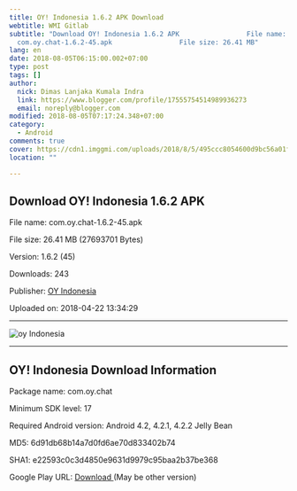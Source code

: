 ```yaml
---
title: OY! Indonesia 1.6.2 APK Download
webtitle: WMI Gitlab
subtitle: "Download OY! Indonesia 1.6.2 APK                 File name:
  com.oy.chat-1.6.2-45.apk                 File size: 26.41 MB"
lang: en
date: 2018-08-05T06:15:00.002+07:00
type: post
tags: []
author:
  nick: Dimas Lanjaka Kumala Indra
  link: https://www.blogger.com/profile/17555754514989936273
  email: noreply@blogger.com
modified: 2018-08-05T07:17:24.348+07:00
category:
  - Android
comments: true
cover: https://cdn1.imggmi.com/uploads/2018/8/5/495ccc8054600d9bc56a01f37b51e216-full.jpg
location: ""

---
```


<div>    <h2>       Download OY! Indonesia 1.6.2 APK     </h2>    <p>        File name: com.oy.chat-1.6.2-45.apk     </p>    <p>        File size: 26.41 MB (27693701 Bytes)     </p>    <p>        Version: 1.6.2 (45)     </p>    <p>        Downloads: 243     </p>    <p>        Publisher: <a href="http://apk.co/cat/oy-indonesia" rel="noopener noreferer nofollow">OY Indonesia</a>    </p>    <p>        Uploaded on: 2018-04-22 13:34:29     </p></div><div></div><div>    <ins><ins id="aswift_1_expand"><ins id="aswift_1_anchor"></ins></ins></ins></div><hr><img src="https://cdn1.imggmi.com/uploads/2018/8/5/495ccc8054600d9bc56a01f37b51e216-full.jpg" title="oy Indonesia" alt="oy Indonesia"><hr><div>    <h2>        OY! Indonesia Download Information     </h2>    <p>        Package name: com.oy.chat     </p>    <p>        Minimum SDK level: 17     </p>    <p>        Required Android version: Android 4.2, 4.2.1, 4.2.2 Jelly Bean     </p>    <p>        MD5: 6d91db68b14a7d0fd6ae70d833402b74     </p>    <p>        SHA1: e22593c0c3d4850e9631d9979c95baa2b37be368     </p>    <p>        Google Play URL:         <a href="https://play.google.com/store/apps/details?id=com.oy.chat" rel="noopener noreferer nofollow">            Download         </a>        (May be other version)     </p></div> <get href="http://apk.co/get/oy-indonesia-162" id="download" class="download"> <script src="https://codepen.io/dimaslanjaka/pen/BPPyNN.js"></script></get>